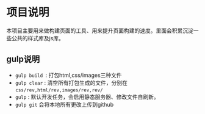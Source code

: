 # 项目说明

本项目主要用来做构建页面的工具、用来提升页面构建的速度。里面会积累沉淀一些公共的样式库及js库。

## gulp说明

* `gulp build `: 打包html,css/images三种文件
* `gulp clear` : 清空所有打包生成的文件，分别在 `css/rev,html/rev,images/rev,rev/`
* `gulp` : 默认开发任务，会启用静态服务器、修改文件自刷新。
*  `gulp git` 会将本地所有更改上传到github

